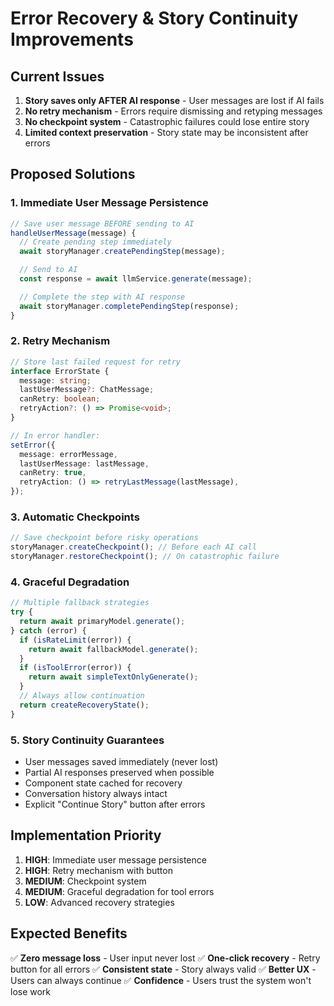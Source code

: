 # Error Recovery & Story Continuity Improvements

## Current Issues

1. **Story saves only AFTER AI response** - User messages are lost if AI fails
2. **No retry mechanism** - Errors require dismissing and retyping messages
3. **No checkpoint system** - Catastrophic failures could lose entire story
4. **Limited context preservation** - Story state may be inconsistent after errors

## Proposed Solutions

### 1. Immediate User Message Persistence

```typescript
// Save user message BEFORE sending to AI
handleUserMessage(message) {
  // Create pending step immediately
  await storyManager.createPendingStep(message);

  // Send to AI
  const response = await llmService.generate(message);

  // Complete the step with AI response
  await storyManager.completePendingStep(response);
}
```

### 2. Retry Mechanism

```typescript
// Store last failed request for retry
interface ErrorState {
  message: string;
  lastUserMessage?: ChatMessage;
  canRetry: boolean;
  retryAction?: () => Promise<void>;
}

// In error handler:
setError({
  message: errorMessage,
  lastUserMessage: lastMessage,
  canRetry: true,
  retryAction: () => retryLastMessage(lastMessage),
});
```

### 3. Automatic Checkpoints

```typescript
// Save checkpoint before risky operations
storyManager.createCheckpoint(); // Before each AI call
storyManager.restoreCheckpoint(); // On catastrophic failure
```

### 4. Graceful Degradation

```typescript
// Multiple fallback strategies
try {
  return await primaryModel.generate();
} catch (error) {
  if (isRateLimit(error)) {
    return await fallbackModel.generate();
  }
  if (isToolError(error)) {
    return await simpleTextOnlyGenerate();
  }
  // Always allow continuation
  return createRecoveryState();
}
```

### 5. Story Continuity Guarantees

- User messages saved immediately (never lost)
- Partial AI responses preserved when possible
- Component state cached for recovery
- Conversation history always intact
- Explicit "Continue Story" button after errors

## Implementation Priority

1. **HIGH**: Immediate user message persistence
2. **HIGH**: Retry mechanism with button
3. **MEDIUM**: Checkpoint system
4. **MEDIUM**: Graceful degradation for tool errors
5. **LOW**: Advanced recovery strategies

## Expected Benefits

✅ **Zero message loss** - User input never lost
✅ **One-click recovery** - Retry button for all errors
✅ **Consistent state** - Story always valid
✅ **Better UX** - Users can always continue
✅ **Confidence** - Users trust the system won't lose work
